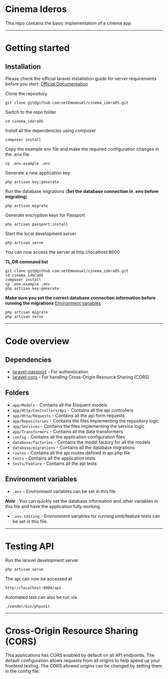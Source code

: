 # Cinema Ideros

This repo contains the basic implementation of a cinema app

---

# Getting started

## Installation

Please check the official laravel installation guide for server requirements before you start. [Official Documentation](https://laravel.com/docs/5.7/installation#installation)

Clone the repository

    git clone git@github.com:netEmmanuel/cinema_ideraOS.git

Switch to the repo folder

    cd cinema_ideraOS

Install all the dependencies using composer

    composer install

Copy the example env file and make the required configuration changes in the .env file

    cp .env.example .env

Generate a new application key

    php artisan key:generate

Run the database migrations (**Set the database connection in .env before migrating**)

    php artisan migrate

Generate encryption keys for Passport

    php artisan passport:install

Start the local development server

    php artisan serve

You can now access the server at http://localhost:8000

**TL;DR command list**

    git clone git@github.com:netEmmanuel/cinema_ideraOS.git
    cd cinema_ideraOS
    composer install
    cp .env.example .env
    php artisan key:generate

**Make sure you set the correct database connection information before running the migrations** [Environment variables](#environment-variables)

    php artisan migrate
    php artisan serve

---

# Code overview

## Dependencies

-   [laravel-passport](https://laravel.com/docs/master/passport) - For authentication
-   [laravel-cors](https://github.com/barryvdh/laravel-cors) - For handling Cross-Origin Resource Sharing (CORS)

## Folders

-   `app/Models` - Contains all the Eloquent models
-   `app/Http/Controllers/Api` - Contains all the api controllers
-   `app/Http/Requests` - Contains all the api form requests
-   `app/Repositories` - Contains the files implementing the repository logic
-   `app/Services` - Contains the files implementing the service logic
-   `app/Transformers` - Contains all the data transformers
-   `config` - Contains all the application configuration files
-   `database/factories` - Contains the model factory for all the models
-   `database/migrations` - Contains all the database migrations
-   `routes` - Contains all the api routes defined in api.php file
-   `tests` - Contains all the application tests
-   `tests/Feature` - Contains all the api tests

## Environment variables

-   `.env` - Environment variables can be set in this file

**_Note_** : You can quickly set the database information and other variables in this file and have the application fully working.

-   `.env.testing` - Environment variables for running umit/feature tests can be set in this file.

---

# Testing API

Run the laravel development server

    php artisan serve

The api can now be accessed at

    http://localhost:8000/api

Automated test can also be run via

    ./vendor/bin/phpunit

---

# Cross-Origin Resource Sharing (CORS)

This applications has CORS enabled by default on all API endpoints. The default configuration allows requests from all origins to help speed up your frontend testing. The CORS allowed origins can be changed by setting them in the config file.
